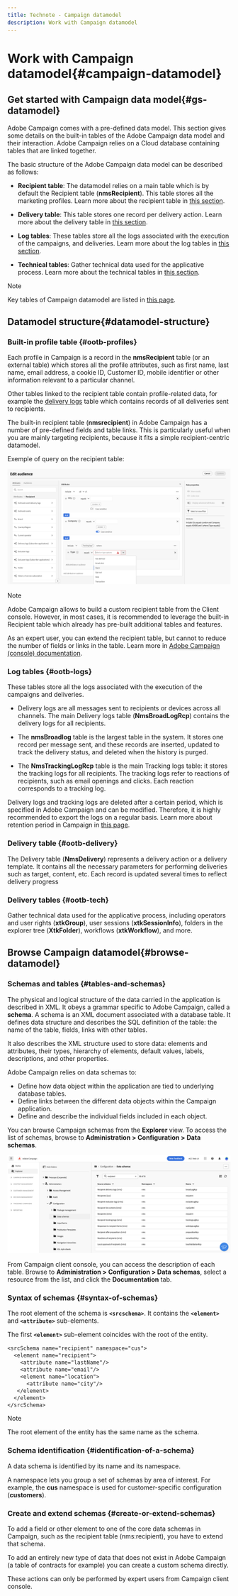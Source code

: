 ```yaml
---
title: Technote - Campaign datamodel
description: Work with Campaign datamodel 
---
```

# Work with Campaign datamodel{#campaign-datamodel}

## Get started with Campaign data model{#gs-datamodel}

Adobe Campaign comes with a pre-defined data model. This section gives some details on the built-in tables of the Adobe Campaign data model and their interaction. Adobe Campaign relies on a Cloud database containing tables that are linked together.

The basic structure of the Adobe Campaign data model can be described as follows:

* **Recipient table**: The datamodel relies on a main table which is by default the Recipient table (**nmsRecipient**). This table stores all the marketing profiles. Learn more about the recipient table in [this section](#ootb-profiles).

* **Delivery table**: This table stores one record per delivery action. Learn more about the delivery table in [this section](#ootb-delivery).

* **Log tables**: These tables store all the logs associated with the execution of the campaigns, and deliveries. Learn more about the log tables in [this section](#ootb-logs).

* **Technical tables**: Gather technical data used for the applicative process. Learn more about the technical tables in [this section](#ootb-tech).


>[!NOTE]
>
> Key tables of Campaign datamodel are listed in [this page](datamodel-tables.md).

## Datamodel structure{#datamodel-structure}

### Built-in profile table {#ootb-profiles}

Each profile in Campaign is a record in the **nmsRecipient** table (or an external table) which stores all the profile attributes, such as first name, last name, email address, a cookie ID, Customer ID, mobile identifier or other information relevant to a particular channel. 

Other tables linked to the recipient table contain profile-related data, for example the [delivery logs](#ootb-logs) table which contains records of all deliveries sent to recipients.

The built-in recipient table (**nmsrecipient**) in Adobe Campaign has a number of pre-defined fields and table links. This is particularly useful when you are mainly targeting recipients, because it fits a simple recipient-centric datamodel.

Exemple of query on the recipient table:

![](assets/recipient-query-sample.png)


>[!NOTE]
>
> Adobe Campaign allows to build a custom recipient table from the Client console. However, in most cases, it is recommended to leverage the built-in Recipient table which already has pre-built additional tables and features.
>
> As an expert user, you can extend the recipient table, but cannot to reduce the number of fields or links in the table. Learn more in [Adobe Campaign (console) documentation](https://experienceleague.adobe.com/docs/campaign/campaign-v8/developer/shemas-forms/extend-schema.html).


### Log tables {#ootb-logs}

These tables store all the logs associated with the execution of the campaigns and deliveries.

* Delivery logs are all messages sent to recipients or devices across all channels. The main Delivery logs table (**NmsBroadLogRcp**) contains the delivery logs for all recipients.

* The **nmsBroadlog** table is the largest table in the system. It stores one record per message sent, and these records are inserted, updated to track the delivery status, and deleted when the history is purged.

* The **NmsTrackingLogRcp** table is the main Tracking logs table: it stores the tracking logs for all recipients. The tracking logs refer to reactions of recipients, such as email openings and clicks. Each reaction corresponds to a tracking log.
    
Delivery logs and tracking logs are deleted after a certain period, which is specified in Adobe Campaign and can be modified. Therefore, it is highly recommended to export the logs on a regular basis. Learn more about retention period in Campaign in [this page](retention.md).

### Delivery table {#ootb-delivery}

The Delivery table (**NmsDelivery**) represents a delivery action or a delivery template. It contains all the necessary parameters for performing deliveries such as target, content, etc. Each record is updated several times to reflect delivery progress

### Delivery tables {#ootb-tech}

Gather technical data used for the applicative process, including operators and user rights (**xtkGroup**), user sessions (**xtkSessionInfo**), folders in the explorer tree (**XtkFolder**), workflows (**xtkWorkflow**), and more.

## Browse Campaign datamodel{#browse-datamodel}

### Schemas and tables {#tables-and-schemas}

The physical and logical structure of the data carried in the application is described in XML. It obeys a grammar specific to Adobe Campaign, called a **schema**. A schema is an XML document associated with a database table. It defines data structure and describes the SQL definition of the table: the name of the table, fields, links with other tables.

It also describes the XML structure used to store data: elements and attributes, their types, hierarchy of elements, default values, labels, descriptions, and other properties.

Adobe Campaign relies on data schemas to:

* Define how data object within the application are tied to underlying database tables.
* Define links between the different data objects within the Campaign application.
* Define and describe the individual fields included in each object.

You can browse Campaign schemas from the **Explorer** view. To access the list of schemas, browse to **Administration > Configuration > Data schemas**.

![](assets/data-schemas.png)

From Campaign client console, you can access the description of each table. Browse to **Administration > Configuration > Data schemas**, select a resource from the list, and click the **Documentation** tab.

### Syntax of schemas {#syntax-of-schemas}

The root element of the schema is **`<srcschema>`**. It contains the **`<element>`** and **`<attribute>`** sub-elements.

The first **`<element>`** sub-element coincides with the root of the entity.

```
<srcSchema name="recipient" namespace="cus">
  <element name="recipient">  
    <attribute name="lastName"/>
    <attribute name="email"/>
    <element name="location">
      <attribute name="city"/>
   </element>
  </element>
</srcSchema>
```

>[!NOTE]
>
>The root element of the entity has the same name as the schema.

### Schema identification {#identification-of-a-schema}

A data schema is identified by its name and its namespace.

A namespace lets you group a set of schemas by area of interest. For example, the **cus** namespace is used for customer-specific configuration (**customers**).

### Create and extend schemas {#create-or-extend-schemas}

To add a field or other element to one of the core data schemas in Campaign, such as the recipient table (nms:recipient), you have to extend that schema. 

To add an entirely new type of data that does not exist in Adobe Campaign (a table of contracts for example) you can create a custom schema directly. 

These actions can only be performed by expert users from Campaign client console.


